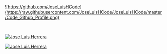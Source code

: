 #
![https://github.com/JoseLuisHCode](https://raw.githubusercontent.com/JoseLuisHCode/JoseLuisHCode/master/Code_Github_Profile.png)

<br>

<a href="https://github.com/JoseLuisHCode/JoseLuisHCode"><img alt="Jose Luis Herrera" src="https://github-readme-stats.vercel.app/api?username=JoseLuisHCode&show_icons=true&count_private=true&theme=merko&hide_border=true&bg_color=0D1117" /></a>

<a href="https://JoseLuisHCode.github.io/"><img alt="Jose Luis Herrera" src="https://github-readme-stats.vercel.app/api/top-langs/?username=JoseLuisHCode&show_count=8&count_private=true&layout=compact&theme=react&hide_border=true&bg_color=0D1117" /></a>
